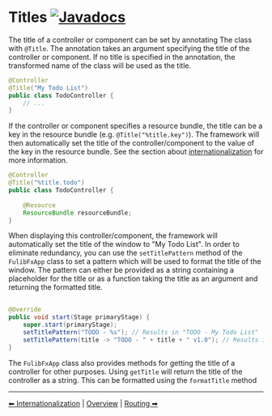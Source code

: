 # Titles [![Javadocs](https://javadoc.io/badge2/org.fulib/fulibFx/Javadocs.svg?color=green)](https://javadoc.io/doc/org.fulib/fulibFx/latest/org/fulib/fx/annotation/controller/Title.html)

The title of a controller or component can be set by annotating The class with `@Title`.
The annotation takes an argument specifying the title of the controller or component.
If no title is specified in the annotation, the transformed name of the class will be used as the title.

```java
@Controller
@Title("My Todo List")
public class TodoController {
    // ...
}
```

If the controller or component specifies a resource bundle, the title can be a key in the resource bundle (e.g. `@Title("%title.key")`).
The framework will then automatically set the title of the controller/component to the value of the key in the resource bundle.
See the section about [internationalization](5-internationalization.md) for more information.

```java
@Controller
@Title("%title.todo")
public class TodoController {
    
    @Resource
    ResourceBundle resourceBundle;
}
```

When displaying this controller/component, the framework will automatically set the title of the window to "My Todo List".
In order to eliminate redundancy, you can use the `setTitlePattern` method of the `FulibFxApp` class to set a pattern
which will be used to format the title of the window. The pattern can either be provided as a string containing a placeholder
for the title or as a function taking the title as an argument and returning the formatted title.

```java
   
@Override
public void start(Stage primaryStage) {
    super.start(primaryStage);
    setTitlePattern("TODO - %s"); // Results in "TODO - My Todo List"
    setTitlePattern(title -> "TODO - " + title + " v1.0"); // Results in "TODO - My Todo List v1.0"
}
```

The `FulibFxApp` class also provides methods for getting the title of a controller for other purposes.
Using `getTitle` will return the title of the controller as a string. This can be formatted using the `formatTitle` method

---

[⬅ Internationalization](5-internationalization.md) | [Overview](README.md) | [Routing ➡](7-routing.md)